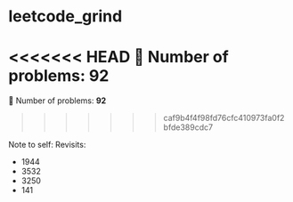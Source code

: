 ﻿# leetcode_grind
<<<<<<< HEAD
🧮 Number of problems: **92**
=======
🧮 Number of problems: **92**
>>>>>>> caf9b4f4f98fd76cfc410973fa0f2bfde389cdc7

Note to self:
Revisits:
- 1944
- 3532
- 3250
- 141

